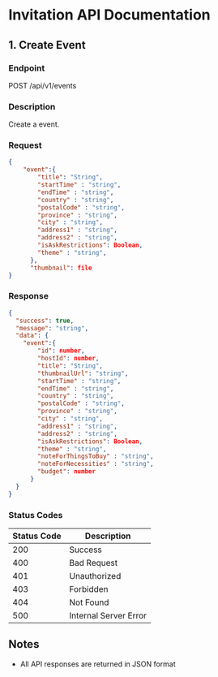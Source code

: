 # Invitation API Documentation

## 1. Create Event

### Endpoint

POST /api/v1/events

### Description

Create a event.

### Request

```json
{
    "event":{
        "title": "String",
        "startTime" : "string",
        "endTime" : "string",
        "country" : "string",
        "postalCode" : "string",
        "province" : "string",
        "city" : "string",
        "address1" : "string",
        "address2" : "string",
        "isAskRestrictions": Boolean,
        "theme" : "string",
      },
      "thumbnail": file
}
```

### Response

```json
{
  "success": true,
  "message": "string",
  "data": {
    "event":{
        "id": number,
        "hostId": number,
        "title": "String",
        "thumbnailUrl": "string",
        "startTime" : "string",
        "endTime" : "string",
        "country" : "string",
        "postalCode" : "string",
        "province" : "string",
        "city" : "string",
        "address1" : "string",
        "address2" : "string",
        "isAskRestrictions": Boolean,
        "theme" : "string",
        "noteForThingsToBuy" : "string",
        "noteForNecessities" : "string",
        "budget": number
      }
  }
}
```

### Status Codes

| Status Code | Description           |
| ----------- | --------------------- |
| 200         | Success               |
| 400         | Bad Request           |
| 401         | Unauthorized          |
| 403         | Forbidden             |
| 404         | Not Found             |
| 500         | Internal Server Error |

## Notes

- All API responses are returned in JSON format
